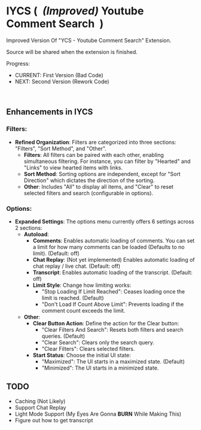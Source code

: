 # IYCS (&nbsp; *(Improved)* Youtube Comment Search &nbsp;)
Improved Version Of "YCS - Youtube Comment Search" Extension.

Source will be shared when the extension is finished.

Progress:

- CURRENT: First Version (Bad Code)
- NEXT: Second Version (Rework Code)

<br>

## Enhancements in IYCS

### Filters:
- **Refined Organization**: Filters are categorized into three sections: "Filters", "Sort Method", and "Other".
  - **Filters**: All filters can be paired with each other, enabling simultaneous filtering. For instance, you can filter by "Hearted" and "Links" to view hearted items with links.
  - **Sort Method**: Sorting options are independent, except for "Sort Direction" which dictates the direction of the sorting.
  - **Other**: Includes "All" to display all items, and "Clear" to reset selected filters and search (configurable in options).

### Options:
- **Expanded Settings**: The options menu currently offers 6 settings across 2 sections:
  - **Autoload**:
    - **Comments**: Enables automatic loading of comments. You can set a limit for how many comments can be loaded (Defaults to no limit). (Default: off)
    - **Chat Replay**: (Not yet implemented) Enables automatic loading of chat replay / live chat. (Default: off)
    - **Transcript**: Enables automatic loading of the transcript. (Default: off)
    - **Limit Style**: Change how limiting works:
      - "Stop Loading If Limit Reached": Ceases loading once the limit is reached. (Default)
      - "Don't Load If Count Above Limit": Prevents loading if the comment count exceeds the limit.
  - **Other**:
    - **Clear Button Action**: Define the action for the Clear button:
      - "Clear Filters And Search": Resets both filters and search queries. (Default)
      - "Clear Search": Clears only the search query.
      - "Clear Filters": Clears selected filters.
    - **Start Status**: Choose the initial UI state:
      - "Maximized": The UI starts in a maximized state. (Default)
      - "Minimized": The UI starts in a minimized state.

## TODO
- Caching (Not Likely)
- Support Chat Replay
- Light Mode Support (My Eyes Are Gonna **BURN** While Making This)
- Figure out how to get transcript
